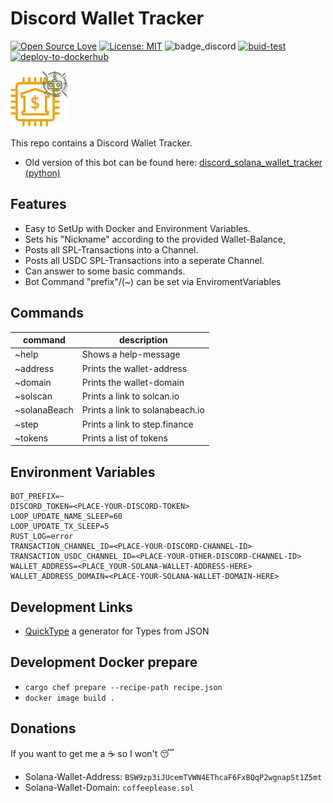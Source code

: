 # Discord Wallet Tracker

[![Open Source Love](https://badges.frapsoft.com/os/v1/open-source.svg?v=103)](https://github.com/ellerbrock/open-source-badges/)
[![License: MIT](https://img.shields.io/badge/License-MIT-yellow.svg)](https://opensource.org/licenses/MIT)
![badge_discord](https://badgen.net/badge/icon/discord?icon=discord&label)
[![buid-test](https://github.com/DerZwergGimli/SolanaWalletTracker/actions/workflows/rust-test.yml/badge.svg)](https://github.com/DerZwergGimli/SolanaWalletTracker/actions/workflows/rust-test.yml)
[![deploy-to-dockerhub](https://github.com/DerZwergGimli/SolanaWalletTracker/actions/workflows/docker-build.yml/badge.svg)](https://github.com/DerZwergGimli/SolanaWalletTracker/actions/workflows/docker-build.yml)

![bot_icon](icon.drawio.png)

This repo contains a Discord Wallet Tracker.

- Old version
  of this bot can be found
  here: [discord_solana_wallet_tracker (python)](https://github.com/DerZwergGimli/discord_solana_wallet_tracker)

## Features

- Easy to SetUp with Docker and Environment Variables.
- Sets his "Nickname" according to the provided Wallet-Balance,
- Posts all SPL-Transactions into a Channel.
- Posts all USDC SPL-Transactions into a seperate Channel.
- Can answer to some basic commands.
- Bot Command "prefix"/(~) can be set via EnviromentVariables

## Commands

| command      | description                     |
|--------------|---------------------------------|
| ~help        | Shows a help-message            | 
| ~address     | Prints the wallet-address       | 
| ~domain      | Prints the wallet-domain        | 
| ~solscan     | Prints a link to solcan.io      | 
| ~solanaBeach | Prints a link to solanabeach.io | 
| ~step        | Prints a link to step.finance   |
| ~tokens      | Prints a list of tokens         |

## Environment Variables

```
BOT_PREFIX=~
DISCORD_TOKEN=<PLACE-YOUR-DISCORD-TOKEN>
LOOP_UPDATE_NAME_SLEEP=60
LOOP_UPDATE_TX_SLEEP=5 
RUST_LOG=error 
TRANSACTION_CHANNEL_ID=<PLACE-YOUR-DISCORD-CHANNEL-ID>
TRANSACTION_USDC_CHANNEL_ID=<PLACE-YOUR-OTHER-DISCORD-CHANNEL-ID>
WALLET_ADDRESS=<PLACE_YOUR-SOLANA-WALLET-ADDRESS-HERE>
WALLET_ADDRESS_DOMAIN=<PLACE-YOUR-SOLANA-WALLET-DOMAIN-HERE>
```

## Development Links

- [QuickType](https://app.quicktype.io/) a generator for Types from JSON

## Development Docker prepare

- `cargo chef prepare --recipe-path recipe.json`
- `docker image build .`

## Donations

If you want to get me a ☕ so I won't 😴

- Solana-Wallet-Address: `BSW9zp3iJUcemTVWN4EThcaF6FxBQqP2wgnapSt1Z5mt`
- Solana-Wallet-Domain: `coffeeplease.sol    `
